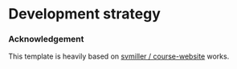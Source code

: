 Development strategy
=======================================================


### Acknowledgement 
This template is heavily based on [svmiller / course-website](https://github.com/svmiller/course-website) works.
